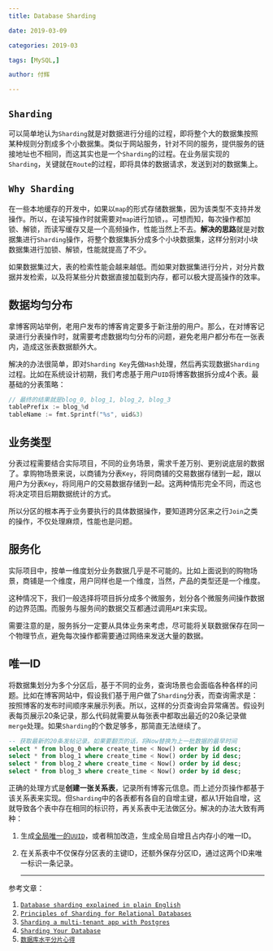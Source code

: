 ```yaml
---
title: Database Sharding

date: 2019-03-09

categories: 2019-03

tags: [MySQL,]

author: 付辉

---
```



## `Sharding`

可以简单地认为`Sharding`就是对数据进行分组的过程，即将整个大的数据集按照某种规则分割成多个小数据集。类似于网站服务，针对不同的服务，提供服务的链接地址也不相同，而这其实也是一个`Sharding`的过程。在业务层实现的`Sharding`，关键就在`Route`的过程，即将具体的数据请求，发送到对的数据集上。

## `Why Sharding`

在一些本地缓存的开发中，如果以`map`的形式存储数据集，因为该类型不支持并发操作。所以，在读写操作时就需要对`map`进行加锁，。可想而知，每次操作都加锁、解锁，而读写缓存又是一个高频操作，性能当然上不去。**解决的思路**就是对数据集进行`Sharding`操作，将整个数据集拆分成多个小块数据集，这样分别对小块数据集进行加锁、解锁，性能就提高了不少。

如果数据集过大，表的检索性能会越来越低。而如果对数据集进行分片，对分片数据并发检索，以及将某些分片数据直接加载到内存，都可以极大提高操作的效率。

## 数据均匀分布

拿博客网站举例，老用户发布的博客肯定要多于新注册的用户。那么，在对博客记录进行分表操作时，就需要考虑数据均匀分布的问题，避免老用户都分布在一张表内，造成这张表数据额外大。

解决的办法很简单，即对`Sharding Key`先做`Hash`处理，然后再实现数据`Sharding`过程。比如在系统设计初期，我们考虑基于用户`UID`将博客数据拆分成4个表。最基础的分表策略：

```go
// 最终的结果就是blog_0, blog_1, blog_2, blog_3
tablePrefix := blog_%d
tableName := fmt.Sprintf("%s", uid&3)
```

## 业务类型

分表过程需要结合实际项目，不同的业务场景，需求千差万别、更别说底层的数据了。拿购物场景来说，以商铺为分表`Key`，将同商铺的交易数据存储到一起，跟以用户为分表`Key`，将同用户的交易数据存储到一起。这两种情形完全不同，而这也将决定项目后期数据统计的方式。

所以分区的根本再于业务要执行的具体数据操作，要知道跨分区来之行`Join`之类的操作，不仅处理麻烦，性能也是问题。



## 服务化

实际项目中，按单一维度划分业务数据几乎是不可能的。比如上面说到的购物场景，商铺是一个维度，用户同样也是一个维度，当然，产品的类型还是一个维度。

这种情况下，我们一般选择将项目拆分成多个微服务，划分各个微服务间操作数据的边界范围。而服务与服务间的数据交互都通过调用`API`来实现。

需要注意的是，服务拆分一定要从具体业务来考虑，尽可能将关联数据保存在同一个物理节点，避免每次操作都需要通过网络来发送大量的数据。

## 唯一ID

将数据集划分为多个分区后，基于不同的业务，查询场景也会面临各种各样的问题。比如在博客网站中，假设我们基于用户做了`Sharding`分表，而查询需求是：按照博客的发布时间顺序来展示列表。所以，这样的分页查询会异常痛苦。假设列表每页展示20条记录，那么代码就需要从每张表中都取出最近的20条记录做`merge`处理。如果`Sharding`的个数足够多，那简直无法继续了。

```sql
-- 获取最新的20条发帖记录。如果要翻页的话，将Now替换为上一批数据的最早时间
select * from blog_0 where create_time < Now() order by id desc;
select * from blog_1 where create_time < Now() order by id desc;
select * from blog_2 where create_time < Now() order by id desc;
select * from blog_3 where create_time < Now() order by id desc;
```

正确的处理方式是**创建一张关系表**，记录所有博客元信息。而上述分页操作都基于该关系表来实现。但`Sharding`中的各表都有各自的自增主键，都从1开始自增，这就导致各个表中存在相同的标识符，再关系表中无法做区分。解决的办法大致有两种：



1. 生成[全局唯一的`UUID`](http://neojos.com/blog/2019/19-01-11-%E6%8E%A2%E8%AE%A8%E5%88%86%E5%B8%83%E5%BC%8Fid%E7%94%9F%E6%88%90%E7%B3%BB%E7%BB%9F/)，或者稍加改造，生成全局自增且占内存小的唯一ID。

2. 在关系表中不仅保存分区表的主键ID，还额外保存分区ID，通过这两个ID来唯一标识一条记录。

   

   ---

   

参考文章：

1. [`Database sharding explained in plain English`](https://www.citusdata.com/blog/2018/01/10/sharding-in-plain-english/)
2. [`Principles of Sharding for Relational Databases`](https://www.citusdata.com/blog/2017/08/09/principles-of-sharding-for-relational-databases/)
3. [`Sharding a multi-tenant app with Postgres`](https://www.citusdata.com/blog/2016/08/10/sharding-for-a-multi-tenant-app-with-postgres/)
4. [`Sharding Your Database`](http://www.craigkerstiens.com/2012/11/30/sharding-your-database/)
5. [`数据库水平分片心得`](https://www.scienjus.com/database-sharding-review/)